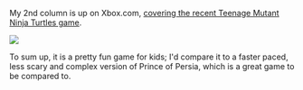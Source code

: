 My 2nd column is up on Xbox.com, [covering the recent Teenage Mutant Ninja Turtles game](http://www.xbox.com/en-US/community/personality/xboxdad/20070426-tmnt.htm).

[<img src="http://www.xbox.com/NR/rdonlyres/385CE949-3650-4A5C-A9FF-92114B0606A6/0/ilmTMNT_nextgen_09.jpg" border="0" />](http://www.xbox.com/en-US/community/personality/xboxdad/20070426-tmnt.htm)

To sum up, it is a pretty fun game for kids; I'd compare it to a faster paced, less scary and complex version of Prince of Persia, which is a great game to be compared to.